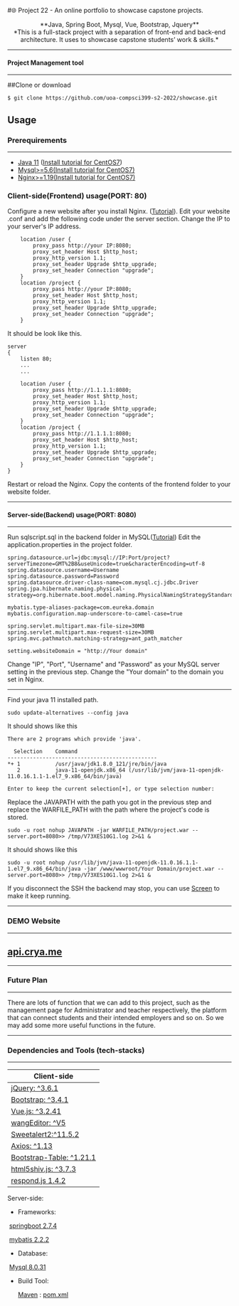 #🌐 Project 22 - An online portfolio to showcase capstone projects.

<center>**Java, Spring Boot, Mysql, Vue, Bootstrap, Jquery**</center>


<center>*This is a full-stack project with a separation of front-end and back-end architecture. It uses to showcase capstone students’ work & skills.*</center>

------------


#### Project Management tool

------------

##Clone or download
```
$ git clone https://github.com/uoa-compsci399-s2-2022/showcase.git
```

## Usage 

### Prerequirements

------------
- [Java 11](https://www.oracle.com/java/technologies/javase/jdk11-archive-downloads.html "Java 11") ([Install tutorial for CentOS7](https://phoenixnap.com/kb/install-java-on-centos "Install tutorial for CentOS7"))
- [Mysql>=5.6](https://downloads.mysql.com/archives/community/ "Mysql")[(Install tutorial for CentOS7)](https://sourceexample.com/article/en/a3b034368d02b9fbc3ed2c6fc003dd4d/ "(Install tutorial for CentOS7)")
- [Nginx>=1.19](https://www.nginx.com/ "Nginx")[(Install tutorial for CentOS7)](https://phoenixnap.com/kb/how-to-install-nginx-on-centos-7 "(Install tutorial for CentOS7)")


### Client-side(Frontend) usage(PORT: 80)
Configure a new website after you install Nginx. ([Tutorial](https://docs.nginx.com/nginx/admin-guide/basic-functionality/managing-configuration-files/ "Tutorial")). Edit your website .conf and add the following code under the server section. Change the IP to your server's IP address.
```
	location /user {
        proxy_pass http://your IP:8080;
        proxy_set_header Host $http_host;
        proxy_http_version 1.1;
        proxy_set_header Upgrade $http_upgrade;
        proxy_set_header Connection "upgrade";
    }
    location /project {
        proxy_pass http://your IP:8080;
        proxy_set_header Host $http_host;
        proxy_http_version 1.1;
        proxy_set_header Upgrade $http_upgrade;
        proxy_set_header Connection "upgrade";
    }
```

It should be look like this.
```
server
{
    listen 80;
	...
	...
	
	location /user {
        proxy_pass http://1.1.1.1:8080;
        proxy_set_header Host $http_host;
        proxy_http_version 1.1;
        proxy_set_header Upgrade $http_upgrade;
        proxy_set_header Connection "upgrade";
    }
    location /project {
        proxy_pass http://1.1.1.1:8080;
        proxy_set_header Host $http_host;
        proxy_http_version 1.1;
        proxy_set_header Upgrade $http_upgrade;
        proxy_set_header Connection "upgrade";
    }
}
```
Restart or reload the Nginx. Copy the contents of the frontend folder to your website folder.  

------------


#### Server-side(Backend) usage(PORT: 8080)

------------
Run sqlscript.sql in the backend folder in MySQL([Tutorial](https://sebhastian.com/mysql-running-sql-file/ "Tutorial"))
Edit the application.properties in the project folder.
```
spring.datasource.url=jdbc:mysql://IP:Port/project?serverTimezone=GMT%2B8&useUnicode=true&characterEncoding=utf-8
spring.datasource.username=Username
spring.datasource.password=Password
spring.datasource.driver-class-name=com.mysql.cj.jdbc.Driver
spring.jpa.hibernate.naming.physical-strategy=org.hibernate.boot.model.naming.PhysicalNamingStrategyStandardImpl

mybatis.type-aliases-package=com.eureka.domain
mybatis.configuration.map-underscore-to-camel-case=true

spring.servlet.multipart.max-file-size=30MB
spring.servlet.multipart.max-request-size=30MB
spring.mvc.pathmatch.matching-strategy=ant_path_matcher

setting.websiteDomain = "http://Your domain"
```
Change "IP", "Port", "Username" and "Password" as your MySQL server setting in the previous step. Change the "Your domain" to the domain you set in Nginx.

------------


Find your java 11 installed path.
```
sudo update-alternatives --config java
```
It should shows like this
```
There are 2 programs which provide 'java'.

  Selection    Command
-----------------------------------------------
*+ 1           /usr/java/jdk1.8.0_121/jre/bin/java
   2           java-11-openjdk.x86_64 (/usr/lib/jvm/java-11-openjdk-11.0.16.1.1-1.el7_9.x86_64/bin/java)

Enter to keep the current selection[+], or type selection number: 
```
Replace the JAVAPATH with the path you got in the previous step and replace the WARFILE_PATH with the path where the project's code is stored.
```
sudo -u root nohup JAVAPATH -jar WARFILE_PATH/project.war --server.port=8080>> /tmp/V73XES10G1.log 2>&1 &
```
It should shows like this
```
sudo -u root nohup /usr/lib/jvm/java-11-openjdk-11.0.16.1.1-1.el7_9.x86_64/bin/java -jar /www/wwwroot/Your Domain/project.war --server.port=8080>> /tmp/V73XES10G1.log 2>&1 &
```
If you disconnect the SSH the backend may stop, you can use [Screen](https://linuxhint.com/screen-command-centos/ "Screen") to make it keep running.

------------
### DEMO Website

------------
[api.crya.me](https://api.crya.me "api.crya.me")
------------

------

### Future Plan

------

There are lots of function that we can add to this project, such as the management page for Administrator and teacher respectively, the platform that can connect students and their intended employers and so on. So we may add some more useful functions in the future.


------------



### Dependencies and Tools (tech-stacks)

------------
| Client-side  |
| ------------ |
|  [jQuery: ^3.6.1](https://jquery.com/ "jQuery") |
|  [Bootstrap: ^3.4.1](https://getbootstrap.com/ "Bootstrap") |
|  [Vue.js: ^3.2.41](https://vuejs.org/ "Vue.js") |
|  [wangEditor: ^V5](https://www.wangeditor.com/en/ "wangEditor") |
| [Sweetalert2:^11.5.2](https://sweetalert2.github.io/ "Sweetalert2")  |
| [Axios: ^1.13](https://github.com/axios/axios "Axios") |
|  [Bootstrap-Table: ^1.21.1](https://github.com/wenzhixin/bootstrap-table "Bootstrap-Table") |
| [html5shiv.js: ^3.7.3](https://github.com/aFarkas/html5shiv "html5shiv") |
| [respond.js 1.4.2](https://github.com/scottjehl/Respond "respond.js 1.4.2") |



Server-side:

- Frameworks:

​		[springboot 2.7.4](https://spring.io/projects/spring-boot)

​		[mybatis 2.2.2](https://mybatis.org/mybatis-3/index.html)

- Database:

​		[Mysql 8.0.31](https://www.mysql.com/)

- Build Tool: 

  [Maven](https://maven.apache.org/) : [pom.xml](https://github.com/yuyubujue/showcase/blob/master/backend/pom.xml "pom.xml")







